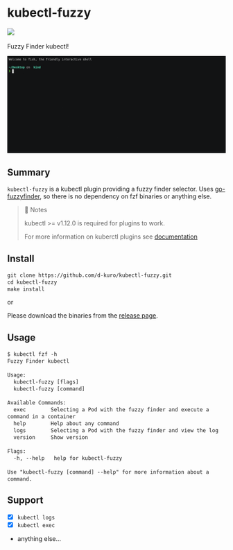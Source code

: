 # kubectl-fuzzy

![](https://github.com/d-kuro/kubectl-fuzzy/workflows/Build/badge.svg)

Fuzzy Finder kubectl!

![](./docs/assets/kubectl-fuzzy.gif)

## Summary

`kubectl-fuzzy` is a kubectl plugin providing a fuzzy finder selector.
Uses [go-fuzzyfinder](https://github.com/ktr0731/go-fuzzyfinder), so there is no dependency on fzf binaries or anything else.

> 📝 Notes
>
> kubectl >= v1.12.0 is required for plugins to work.
>
> For more information on kuberctl plugins see [documentation](https://kubernetes.io/docs/tasks/extend-kubectl/kubectl-plugins/)

## Install

```shell
git clone https://github.com/d-kuro/kubectl-fuzzy.git
cd kubectl-fuzzy
make install
```

or

Please download the binaries from the [release page](https://github.com/d-kuro/kubectl-fuzzy/releases).

## Usage

```console
$ kubectl fzf -h
Fuzzy Finder kubectl

Usage:
  kubectl-fuzzy [flags]
  kubectl-fuzzy [command]

Available Commands:
  exec        Selecting a Pod with the fuzzy finder and execute a command in a container
  help        Help about any command
  logs        Selecting a Pod with the fuzzy finder and view the log
  version     Show version

Flags:
  -h, --help   help for kubectl-fuzzy

Use "kubectl-fuzzy [command] --help" for more information about a command.
```

## Support

* [x] `kubectl logs`
* [x] `kubectl exec`
* anything else...
